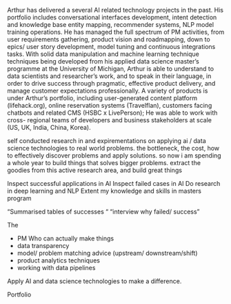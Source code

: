Arthur has delivered a several AI related technology projects in the past. His portfolio includes conversational interfaces development, intent detection and knowledge base entity mapping, recommender systems, NLP model training operations.
He has managed the full spectrum of PM activities, from user requirements gathering, product vision and roadmapping, down to epics/ user story development, model tuning and continuous integrations tasks.
With solid data manipulation and machine learning technique techniques being developed from his applied data science master’s programme at the University of Michigan, Arthur is able to understand to data scientists and researcher’s work, and to speak in their language, in order to drive success through pragmatic, effective product delivery, and manage customer expectations professionally.
A variety of products is under Arthur’s portfolio, including user-generated content platform (lifehack.org), online reservation systems (Travelflan), customers facing chatbots and related CMS (HSBC x LivePerson); He was able to work with cross- regional teams of developers and business stakeholders at scale (US, UK, India, China, Korea).



self conducted research in and expirementations on applying ai / data science technologies to real world problems. the bottleneck, the cost, how to effectively discover problems and apply solutions. so now i am spending a whole year to build things that solves bigger problems. extract the goodies from this active research area, and build great things


Inspect successful applications in AI
Inspect failed cases in AI
Do research in deep learning and NLP
Extent my knowledge and skills in masters program

“Summarised tables of successes “
“interview why failed/ success”

The 



- PM Who can actually make things
- data transparency
- model/ problem matching advice (upstream/ downstream/shift)
- product analytics techniques
- working with data pipelines

Apply AI and data science technologies to make a difference.

Portfolio